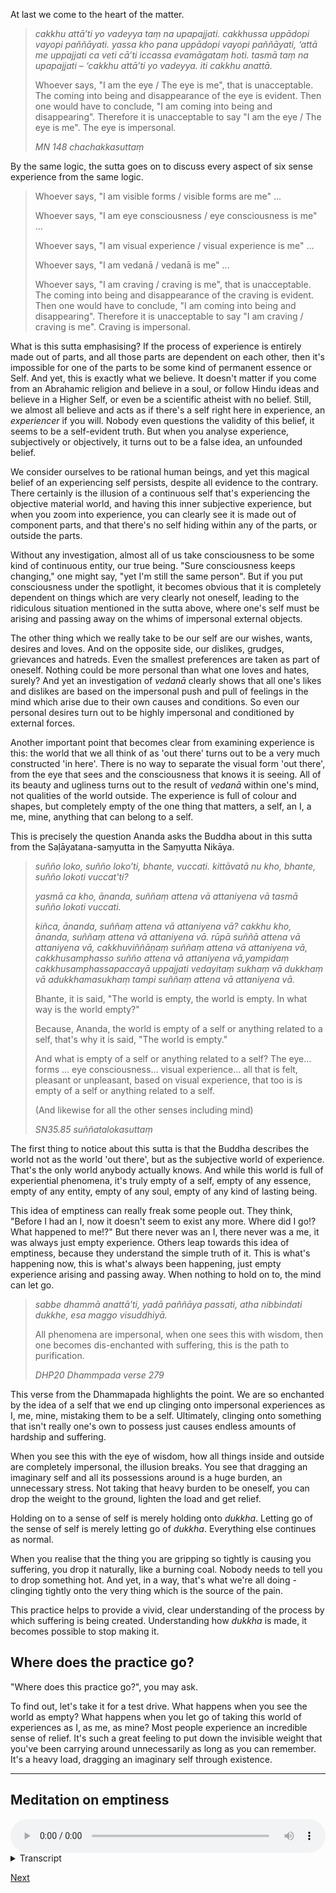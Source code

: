 At last we come to the heart of the matter. 

> *cakkhu attā’ti yo vadeyya taṃ na upapajjati. cakkhussa uppādopi vayopi paññāyati. yassa kho pana uppādopi vayopi paññāyati, ‘attā me uppajjati ca veti cā’ti iccassa evamāgataṃ hoti. tasmā taṃ na upapajjati – ‘cakkhu attā’ti yo vadeyya. iti cakkhu anattā.*
> 
> Whoever says, "I am the eye / The eye is me", that is unacceptable. The coming into being and disappearance of the eye is evident. Then one would have to conclude, "I am coming into being and disappearing". Therefore it is unacceptable to say "I am the eye / The eye is me". The eye is impersonal.
> 
> *MN 148 chachakkasuttaṃ*

By the same logic, the sutta goes on to discuss every aspect of six sense experience from the same logic. 

> Whoever says, "I am visible forms / visible forms are me" ... 
> 
> Whoever says, "I am eye consciousness / eye consciousness is me" ... 
> 
> Whoever says, "I am visual experience / visual experience is me" ...
> 
> Whoever says, "I am vedanā / vedanā is me" ...
> 
> Whoever says, "I am craving / craving is me", that is unacceptable. The coming into being and disappearance of the craving is evident. Then one would have to conclude, "I am coming into being and disappearing". Therefore it is unacceptable to say "I am craving / craving is me". Craving is impersonal.

What is this sutta emphasising? If the process of experience is entirely made out of parts, and all those parts are dependent on each other, then it's impossible for one of the parts to be some kind of permanent essence or Self. And yet, this is exactly what we believe. It doesn't matter if you come from an Abrahamic religion and believe in a soul, or follow Hindu ideas and believe in a Higher Self, or even be a scientific atheist with no belief. Still, we almost all believe and acts as if there's a self right here in experience, an *experiencer* if you will. Nobody even questions the validity of this belief, it seems to be a self-evident truth. But when you analyse experience, subjectively or objectively, it turns out to be a false idea, an unfounded belief. 

We consider ourselves to be rational human beings, and yet this magical belief of an experiencing self persists, despite all evidence to the contrary. There certainly is the illusion of a continuous self that's experiencing the objective material world, and having this inner subjective experience, but when you zoom into experience, you can clearly see it is made out of component parts, and that there's no self hiding within any of the parts, or outside the parts. 

Without any investigation, almost all of us take consciousness to be some kind of continuous entity, our true being. "Sure consciousness keeps changing," one might say, "yet I'm still the same person". But if you put consciousness under the spotlight, it becomes obvious that it is completely dependent on things which are very clearly not oneself, leading to the ridiculous situation mentioned in the sutta above, where one's self must be arising and passing away on the whims of impersonal external objects. 

The other thing which we really take to be our self are our wishes, wants, desires and loves. And on the opposite side, our dislikes, grudges, grievances and hatreds. Even the smallest preferences are taken as part of oneself. Nothing could be more personal than what one loves and hates, surely? And yet an investigation of *vedanā* clearly shows that all one's likes and dislikes are based on the impersonal push and pull of feelings in the mind which arise due to their own causes and conditions. So even our personal desires turn out to be highly impersonal and conditioned by external forces. 

Another important point that becomes clear from examining experience is this: the world that we all think of as 'out there' turns out to be a very much constructed 'in here'. There is no way to separate the visual form 'out there', from the eye that sees and the consciousness that knows it is seeing. All of its beauty and ugliness turns out to the result of *vedanā* within one's mind, not qualities of the world outside. The experience is full of colour and shapes, but completely empty of the one thing that matters, a self, an I, a me, mine, anything that can belong to a self.

This is precisely the question Ananda asks the Buddha about in this sutta from the Saḷāyatana-saṃyutta in the Saṃyutta Nikāya. 

> *suñño loko, suñño loko’ti, bhante, vuccati. kittāvatā nu kho, bhante, suñño lokoti vuccat'ti?* 
> 
> *yasmā ca kho, ānanda, suññaṃ attena vā attaniyena vā tasmā suñño lokoti vuccati.* 
> 
> *kiñca, ānanda, suññaṃ attena vā attaniyena vā? cakkhu kho, ānanda, suññaṃ attena vā attaniyena vā. rūpā suññā attena vā attaniyena vā, cakkhuviññāṇaṃ suññaṃ attena vā attaniyena vā, cakkhusamphasso suñño attena vā attaniyena vā,yampidaṃ cakkhusamphassapaccayā uppajjati vedayitaṃ sukhaṃ vā dukkhaṃ vā adukkhamasukhaṃ tampi suññaṃ attena vā attaniyena vā.*
> 
> Bhante, it is said, "The world is empty, the world is empty. In what way is the world empty?"
> 
> Because, Ananda, the world is empty of a self or anything related to a self, that's why it is said, "The world is empty."
> 
> And what is empty of a self or anything related to a self? The eye... forms ... eye consciousness... visual experience... all that is felt, pleasant or unpleasant, based on visual experience, that too is is empty of a self or anything related to a self. 
> 
> (And likewise for all the other senses including mind)
> 
> *SN35.85 suññatalokasuttaṃ*

The first thing to notice about this sutta is that the Buddha describes the world not as the world 'out there', but as the subjective world of experience. That's the only world anybody actually knows. And while this world is full of experiential phenomena, it's truly empty of a self, empty of any essence, empty of any entity, empty of any soul, empty of any kind of lasting being. 

This idea of emptiness can really freak some people out. They think, "Before I had an I, now it doesn't seem to exist any more. Where did I go!? What happened to me!?" But there never was an I, there never was a me, it was always just empty experience. Others leap towards this idea of emptiness, because they understand the simple truth of it. This is what's happening now, this is what's always been happening, just empty experience arising and passing away. When nothing to hold on to, the mind can let go. 

> *sabbe dhammā anattā'ti,*
> *yadā paññāya passati,*
> *atha nibbindati dukkhe,*
> *esa maggo visuddhiyā.*
> 
> All phenomena are impersonal,
> when one sees this with wisdom,
> then one becomes dis-enchanted with suffering,
> this is the path to purification. 
> 
> *DHP20 Dhammpada verse 279*

This verse from the Dhammapada highlights the point. We are so enchanted by the idea of a self that we end up clinging onto impersonal experiences as I, me, mine, mistaking them to be a self. Ultimately, clinging onto something that isn't really one's own to possess just causes endless amounts of hardship and suffering. 

When you see this with the eye of wisdom, how all things inside and outside are completely impersonal, the illusion breaks. You see that dragging an imaginary self and all its possessions around is a huge burden, an unnecessary stress. Not taking that heavy burden to be oneself, you can drop the weight to the ground, lighten the load and get relief. 

Holding on to a sense of self is merely holding onto *dukkha*. Letting go of the sense of self is merely letting go of *dukkha*. Everything else continues as normal. 

When you realise that the thing you are gripping so tightly is causing you suffering, you drop it naturally, like a burning coal. Nobody needs to tell you to drop something hot. And yet, in a way, that's what we're all doing - clinging tightly onto the very thing which is the source of the pain. 

This practice helps to provide a vivid, clear understanding of the process by which suffering is being created. Understanding how *dukkha* is made, it becomes possible to stop making it. 

## Where does the practice go?
"Where does this practice go?", you may ask. 

To find out, let's take it for a test drive. What happens when you see the world as empty? What happens when you let go of taking this world of experiences as I, as me, as mine? Most people experience an incredible sense of relief. It's such a great feeling to put down the invisible weight that you've been carrying around unnecessarily as long as you can remember. It's a heavy load, dragging an imaginary self through existence.

---
## Meditation on emptiness


<audio controls style="width: 100%; max-width: 600px;">
    <source src="assets/audio/16. Emptiness.mp3" type="audio/mpeg">
</audio>



<details>
<summary>Transcript</summary>

Let's examine all the components of experience, experience itself, and all responses to  experience, understanding the emptiness of each part of the process.

---

The eyes are empty, empty of a self or anything that belongs to a self.

Visible forms are empty. 

Eye consciousness is empty. 

The conscious experience of seeing is empty. 

All *vedanā* which arise from seeing are empty. 

All the mind's responses to *vedanā*, craving, aversion, ignorance, even equanimity are empty.

From start to finish, the whole process of seeing, the components of visual experience, the experience itself, and all responses to it are empty, empty of a self or anything that belongs to a self.

---
The ears are empty, empty of a self or anything that belongs to a self.

Sounds are empty. 

Ear consciousness is empty. 

The conscious experience of hearing is empty. 

All *vedanā* which arise from hearing are empty. 

All the mind's responses to *vedanā*, craving, aversion, ignorance, even equanimity are empty.

From start to finish, the whole process of hearing, the components of auditory experience, the experience itself, and all responses to it are empty, empty of a self or anything that belongs to a self.

---

The nose is empty, empty of a self or anything that belongs to a self.

Smells are empty. 

Nose consciousness is empty. 

The conscious experience of smelling is empty. 

All *vedanā* which arise from smelling are empty. 

All the mind's responses to *vedanā*, craving, aversion, ignorance, even equanimity are empty.

From start to finish, the whole process of smelling, the components of olfactory experience, the experience itself, and all responses to it are empty, empty of a self or anything that belongs to a self.

---

The tongue is empty, empty of a self or anything that belongs to a self.

Flavours are empty. 

Tongue consciousness is empty. 

The conscious experience of tasting is empty. 

All *vedanā* which arise from tasting are empty. 

All the mind's responses to *vedanā*, craving, aversion, ignorance, even equanimity are empty.

From start to finish, the whole process of tasting, the components of gustatory experience, the experience itself, and all responses to it are empty, empty of a self or anything that belongs to a self.

---

The body is empty, empty of a self or anything that belongs to a self.

Physical sensations are empty. 

Body consciousness is empty. 

The conscious experience of feeling physical sensations is empty. 

All *vedanā* which arise from feeling are empty. 

All the mind's responses to *vedanā*, craving, aversion, ignorance, even equanimity are empty.

From start to finish, the whole process of physical sensation, the components of somatic experience, the experience itself, and all responses to it are empty, empty of a self or anything that belongs to a self.

---

The mind is empty, empty of a self or anything that belongs to a self.

Mental phenomena are empty. 

Mind consciousness is empty. 

Any conscious mental experience is empty. 

All *vedanā* which arise from mental experience are empty. 

All the mind's responses to *vedanā*, craving, aversion, ignorance, even equanimity are empty.

From start to finish, the whole process of mental experience, the components of mental experience, the experience itself, and all responses to it are empty, empty of a self or anything that belongs to a self.

---

With open awareness, stay aware of every experience. 

Understand that all the components of this experience are empty, empty of a self or anything that belongs to a self.

Understand the experience itself is empty. 

Understand that all *vedanā* which arise from this experience are empty.

Understand that all the mind's responses to *vedanā*, craving, aversion, ignorance, even equanimity are empty.

Understand that, from start to finish, this experience is empty, empty of a self or anything that belongs to a self.

---

Keep paying deep attention to the emptiness of every experience. 


</details>


<a href="5.01 Suttas on Training.html">Next</a>


